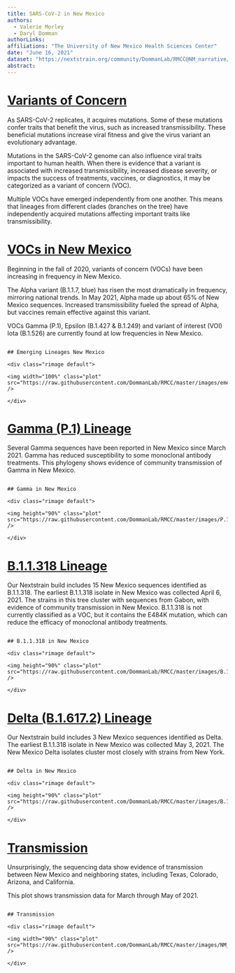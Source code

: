 ```yaml
---
title: SARS-CoV-2 in New Mexico
authors: 
  - Valerie Morley
  - Daryl Domman
authorLinks: 
affiliations: "The University of New Mexico Health Sciences Center"
date: "June 16, 2021"
dataset: "https://nextstrain.org/community/DommanLab/RMCC@NM_narrative/ncov/NM"
abstract: 
---
```



# [Variants of Concern](https://nextstrain.org/community/DommanLab/RMCC/ncov/NM?c=emerging_lineage&d=tree&f_division=New%20Mexico&p=full)

As SARS-CoV-2 replicates, it acquires mutations. Some of these mutations confer traits that benefit the virus, such as increased transmissibility. 
These beneficial mutations increase viral fitness and give the virus variant an evolutionary advantage.

Mutations in the SARS-CoV-2 genome can also influence viral traits important to human health. 
When there is evidence that a variant is associated with increased transmissibility, increased disease severity, or impacts the success of treatments, vaccines, or diagnostics, it may be categorized as a variant of concern (VOC).

Multiple VOCs have emerged independently from one another. This means that lineages from different clades (branches on the tree) have independently acquired mutations affecting important traits like transmissibility.

# [VOCs in New Mexico](https://nextstrain.org/community/DommanLab/RMCC/ncov/NM)

Beginning in the fall of 2020, variants of concern (VOCs) have been increasing in frequency in New Mexico.

The Alpha variant (B.1.1.7, blue) has risen the most dramatically in frequency, mirroring national trends. In May 2021, Alpha made up about 65% of New Mexico sequences.
Increased transmissibility fueled the spread of Alpha, but vaccines remain effective against this variant.

VOCs Gamma (P.1), Epsilon (B.1.427 & B.1.249) and variant of interest (VOI) Iota (B.1.526) are currently found at low frequencies in New Mexico.

```auspiceMainDisplayMarkdown

## Emerging Lineages New Mexico

<div class="rimage default">

<img width="100%" class="plot" src="https://raw.githubusercontent.com/DommanLab/RMCC/master/images/emerging_lineage_frequencies_NM.png" />

</div>

```

# [Gamma (P.1) Lineage](https://nextstrain.org/community/DommanLab/RMCC/ncov/NM)

Several Gamma sequences have been reported in New Mexico since March 2021. Gamma has reduced susceptibility to some monoclonal antibody treatments. 
This phylogeny shows evidence of community transmission of Gamma in New Mexico.

```auspiceMainDisplayMarkdown

## Gamma in New Mexico

<div class="rimage default">

<img height="90%" class="plot" src="https://raw.githubusercontent.com/DommanLab/RMCC/master/images/P.1_NM.png" />

</div>

```

# [B.1.1.318 Lineage](https://nextstrain.org/community/DommanLab/RMCC/ncov/NM)

Our Nextstrain build includes 15 New Mexico sequences identified as B.1.1.318. The earliest B.1.1.318 isolate in New Mexico was collected April 6, 2021. The strains in this tree cluster with sequences from Gabon, with evidence of community transmission in New Mexico. B.1.1.318 is not currently classified as a VOC, but it contains the E484K mutation, which can reduce the efficacy of monoclonal antibody treatments.

```auspiceMainDisplayMarkdown

## B.1.1.318 in New Mexico

<div class="rimage default">

<img height="90%" class="plot" src="https://raw.githubusercontent.com/DommanLab/RMCC/master/images/B.1.1.318_NM.png" />

</div>

```

# [Delta (B.1.617.2) Lineage](https://nextstrain.org/community/DommanLab/RMCC/ncov/NM)

Our Nextstrain build includes 3 New Mexico sequences identified as Delta. The earliest B.1.1.318 isolate in New Mexico was collected May 3, 2021. The New Mexico Delta isolates cluster most closely with strains from New York.

```auspiceMainDisplayMarkdown

## Delta in New Mexico

<div class="rimage default">

<img height="90%" class="plot" src="https://raw.githubusercontent.com/DommanLab/RMCC/master/images/B.1.617.2_NM.png" />

</div>

```

# [Transmission](https://nextstrain.org/community/DommanLab/RMCC/ncov/NM)

Unsurprisingly, the sequencing data show evidence of transmission between New Mexico and neighboring states, including Texas, Colorado, Arizona, and California.

This plot shows transmission data for March through May of 2021.

```auspiceMainDisplayMarkdown

## Transmission

<div class="rimage default">

<img width="90%" class="plot" src="https://raw.githubusercontent.com/DommanLab/RMCC/master/images/NM_transmission.png" />

</div>

```
